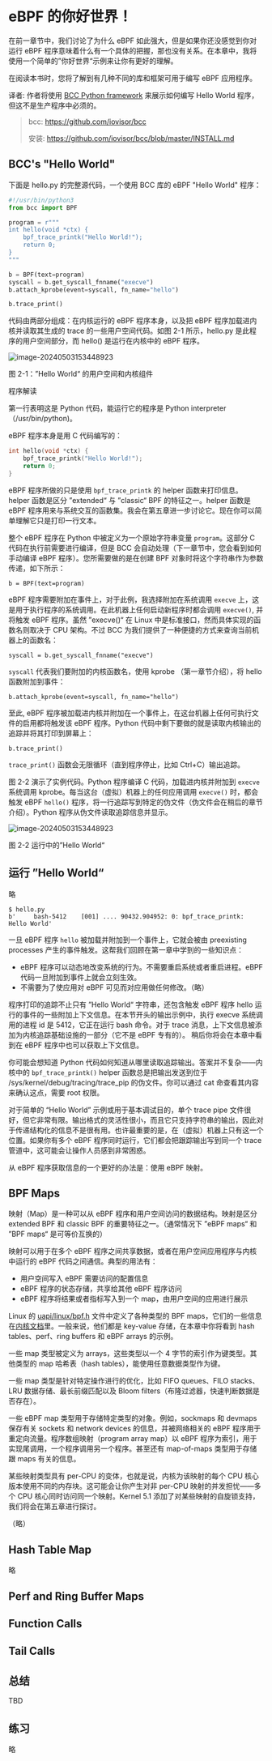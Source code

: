# eBPF 的你好世界！

在前一章节中，我们讨论了为什么 eBPF 如此强大，但是如果你还没感觉到你对运行 eBPF 程序意味着什么有一个具体的把握，那也没有关系。在本章中，我将使用一个简单的”你好世界“示例来让你有更好的理解。

在阅读本书时，您将了解到有几种不同的库和框架可用于编写 eBPF 应用程序。

译者: 作者将使用 [BCC Python framework](https://github.com/iovisor/bcc) 来展示如何编写 Hello World 程序，但这不是生产程序中必须的。

>   bcc: https://github.com/iovisor/bcc
>
>   安装: https://github.com/iovisor/bcc/blob/master/INSTALL.md

## BCC's "Hello World"

下面是 hello.py 的完整源代码，一个使用 BCC 库的 eBPF "Hello World" 程序：

```python
#!/usr/bin/python3  
from bcc import BPF

program = r"""
int hello(void *ctx) {
    bpf_trace_printk("Hello World!");
    return 0;
}
"""

b = BPF(text=program)
syscall = b.get_syscall_fnname("execve")
b.attach_kprobe(event=syscall, fn_name="hello")

b.trace_print()
```

代码由两部分组成：在内核运行的 eBPF 程序本身，以及把 eBPF 程序加载进内核并读取其生成的 trace 的一些用户空间代码。如图 2-1 所示，hello.py 是此程序的用户空间部分，而 hello() 是运行在内核中的 eBPF 程序。

![image-20240503153448923](images/Figure-2-1.png)

图 2-1：”Hello World“ 的用户空间和内核组件



程序解读

第一行表明这是 Python 代码，能运行它的程序是 Python interpreter（/usr/bin/python)。

eBPF 程序本身是用 C 代码编写的：

```c
int hello(void *ctx) {
    bpf_trace_printk("Hello World!");
    return 0;
}
```

eBPF 程序所做的只是使用 `bpf_trace_printk` 的 helper 函数来打印信息。helper 函数是区分 ”extended“ 与 ”classic“ BPF 的特征之一。helper 函数是 eBPF 程序用来与系统交互的函数集。我会在第五章进一步讨论它。现在你可以简单理解它只是打印一行文本。



整个 eBPF 程序在 Python 中被定义为一个原始字符串变量 `program`。这部分 C 代码在执行前需要进行编译，但是 BCC 会自动处理（下一章节中，您会看到如何手动编译 eBPF 程序）。您所需要做的是在创建 BPF 对象时将这个字符串作为参数传递，如下所示：

```
b = BPF(text=program)
```

eBPF 程序需要附加在事件上，对于此例，我选择附加在系统调用 `execve` 上，这是用于执行程序的系统调用。在此机器上任何启动新程序时都会调用 `execve()`, 并将触发 eBPF 程序。虽然 ”execve()“ 在 Linux 中是标准接口，然而具体实现的函数名则取决于 CPU 架构。不过 BCC 为我们提供了一种便捷的方式来查询当前机器上的函数名：

```
syscall = b.get_syscall_fnname("execve")
```

`syscall` 代表我们要附加的内核函数名，使用 kprobe （第一章节介绍），将 hello 函数附加到事件：

```
b.attach_kprobe(event=syscall, fn_name="hello")
```

至此, eBPF 程序被加载进内核并附加在一个事件上，在这台机器上任何可执行文件的启用都将触发该 eBPF 程序。Python 代码中剩下要做的就是读取内核输出的追踪并将其打印到屏幕上：

```
b.trace_print()
```

`trace_print()` 函数会无限循环（直到程序停止，比如 Ctrl+C）输出追踪。



图 2-2 演示了实例代码。Python 程序编译 C 代码，加载进内核并附加到 `execve` 系统调用 kprobe。每当这台（虚拟）机器上的任何应用调用 `execve()` 时，都会触发 eBPF `hello()` 程序，将一行追踪写到特定的伪文件（伪文件会在稍后的章节介绍）。Python 程序从伪文件读取追踪信息并显示。

![image-20240503153448923](images/Figure-2-2.png)

图 2-2 运行中的”Hello World“ 



## 运行 ”Hello World“

略



```
$ hello.py
b'     bash-5412    [001] .... 90432.904952: 0: bpf_trace_printk: Hello World'
```



一旦 eBPF 程序 `hello` 被加载并附加到一个事件上，它就会被由 preexisting processes 产生的事件触发。这帮我们回顾在第一章中学到的一些知识点：

-   eBPF 程序可以动态地改变系统的行为。不需要重启系统或者重启进程。eBPF 代码一旦附加到事件上就会立刻生效。
-   不需要为了使应用对 eBPF 可见而对应用做任何修改。（略）



程序打印的追踪不止只有 ”Hello World“ 字符串，还包含触发 eBPF 程序 hello 运行的事件的一些附加上下文信息。在本节开头的输出示例中，执行 execve 系统调用的进程 id 是 5412，它正在运行 bash 命令。对于 trace 消息，上下文信息被添加为内核追踪基础设施的一部分（它不是 eBPF 专有的）。  稍后你将会在本章中看到在 eBPF 程序中也可以获取上下文信息。

你可能会想知道 Python 代码如何知道从哪里读取追踪输出。答案并不复杂——内核中的 `bpf_trace_printk()` helper 函数总是把输出发送到位于 /sys/kernel/debug/tracing/trace_pip 的伪文件。你可以通过 cat 命查看其内容来确认这点，需要 root 权限。

对于简单的 “Hello World” 示例或用于基本调试目的，单个 trace pipe 文件很好，但它非常有限。输出格式的灵活性很小，而且它只支持字符串的输出，因此对于传递结构化的信息不是很有用。也许最重要的是，在（虚拟）机器上只有这一个位置。如果你有多个 eBPF 程序同时运行，它们都会把跟踪输出写到同一个 trace 管道中，这可能会让操作人员感到非常困惑。

从 eBPF 程序获取信息的一个更好的办法是：使用 eBPF 映射。



## BPF Maps

映射（Map）是一种可以从 eBPF 程序和用户空间访问的数据结构。映射是区分 extended BPF 和 classic BPF 的重要特征之一。（通常情况下 ”eBPF maps“ 和 ”BPF maps“ 是可等价互换的）

映射可以用于在多个 eBPF 程序之间共享数据，或者在用户空间应用程序与内核中运行的 eBPF 代码之间通信。典型的用法有：

-   用户空间写入 eBPF 需要访问的配置信息
-   eBPF 程序的状态存储，共享给其他 eBPF 程序访问
-   eBPF 程序将结果或者指标写入到一个 map，由用户空间的应用进行展示

Linux 的 [uapi/linux/bpf.h](https://elixir.bootlin.com/linux/v5.15.86/source/include/uapi/linux/bpf.h#L878) 文件中定义了各种类型的 BPF maps，它们的一些信息在[内核文档](https://docs.kernel.org/bpf/maps.html)里。一般来说，他们都是 key-value 存储，在本章中你将看到 hash tables、perf、ring buffers 和 eBPF arrays 的示例。

一些 map 类型被定义为 arrays，这些类型以一个 4 字节的索引作为键类型。其他类型的 map 哈希表（hash tables），能使用任意数据类型作为键。

一些 map 类型是针对特定操作进行的优化，比如 FIFO queues、FILO stacks、LRU 数据存储、最长前缀匹配以及 Bloom filters（布隆过滤器，快速判断数据是否存在）。

一些 eBPF map 类型用于存储特定类型的对象。例如，sockmaps 和 devmaps 保存有关 sockets 和 network devices 的信息，并被网络相关的 eBPF 程序用于重定向流量。程序数组映射（program array map）以 eBPF 程序为索引，用于实现尾调用，一个程序调用另一个程序。甚至还有 map-of-maps 类型用于存储跟 maps 有关的信息。

某些映射类型具有 per-CPU 的变体，也就是说，内核为该映射的每个 CPU 核心版本使用不同的内存块。这可能会让你产生对非 per-CPU 映射的并发担忧——多个 CPU 核心同时访问同一个映射。Kernel 5.1 添加了对某些映射的自旋锁支持，我们将会在第五章进行探讨。

（略）



## Hash Table Map

略



## Perf and Ring Buffer Maps



## Function Calls



## Tail Calls



## 总结

TBD



## 练习

略

